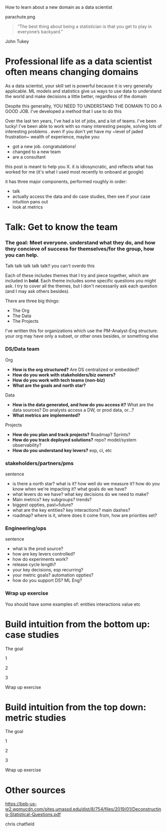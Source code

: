 How to learn about a new domain as a data scientist

parachute.png

> “The best thing about being a statistician is that you get to play in everyone’s backyard.”

John Tukey

# Professional life as a data scientist often means changing domains

As a data scientist, your skill set is powerful because it is very generally applicable. ML models and statistics give us ways to use data to understand the world and make decisions a little better, regardless of the domain

Despite this generality, YOU NEED TO UNDERSTAND THE DOMAIN TO DO A GOOD JOB. I've developed a method that I use to do this

Over the last ten years, I've had a lot of jobs, and a lot of teams. I've been lucky! I've been able to work with so many interesting people, solving lots of interesting problems . even if you don't yet have my ~level of jaded frustration~ wealth of experience, maybe you:
* got a new job. congratulations!
* changed to a new team
* are a consultant

this post is meant to help you X. it is idiosyncratic, and reflects what has worked for me (it's what I used most recently to onboard at google)

it has three major components, performed roughly in order:
* talk
* actually access the data and do case studies, then see if your case intuition pans out
* look at metrics

# Talk: Get to know the team

### The goal: Meet everyone. understand what they do, and how they concieve of success for themselves/for the group, how you can help.

Talk talk talk talk talk!! you can't overdo this

Each of these includes themes that I try and piece together, which are included in **bold**. Each theme includes some specific questions you might ask. I try to cover all the themes, but I don't necessarily ask each question (and I may ask others besides).

There are three big things:
* The Org
* The Data
* The Projects

I've written this for organizations which use the PM-Analyst-Eng structure. your org may have only a subset, or other ones besides, or something else

### DS/Data team

Org
* **How is the org structured?** Are DS centralized or embedded?
* **How do you work with stakeholders/biz owners?**
* **How do you work with tech teams (non-biz)**
* **What are the goals and north star?**

Data
* **How is the data generated, and how do you access it?** What are the data sources? Do analysts access a DW, or prod data, or...?
* **What metrics are implemented?**

Projects
* **How do you plan and track projects?** Roadmap? Sprints?
* **How do you track deployed solutions?**  repo? model/system observability?
* **How do you understand key levers?** exp, ci, etc

### stakeholders/partners/pms

sentence

* is there a north star? what is it? how well do we measure it? how do you know when we're impacting it? what goals do we have?
* what levers do we have? what key decisions do we need to make?
* Main metrics? key subgroups? trends?
* biggest oppties, past+future?
* what are the key entities? key interactions? main dashes?
* roadmap? where is it, where does it come from, how are priorities set?



### Engineering/ops

sentence

* what is the prod source?
* how are key levers controlled?
* how do experiments work?
* release cycle length?
* your key decisions, esp recurring?
* your metric goals? automation oppties?
* how do you support DS? ML Eng?

### Wrap up exercise

You should have some examples of: entities interactions value etc

# Build intuition from the bottom up: case studies

The goal

1

2

3

Wrap up exercise

# Build intuition from the top down: metric studies

The goal

1

2

3

Wrap up exercise

# Other sources

https://bpb-us-w2.wpmucdn.com/sites.umassd.edu/dist/8/754/files/2019/01/Deconstructing-Statistical-Questions.pdf

chris chatfield
